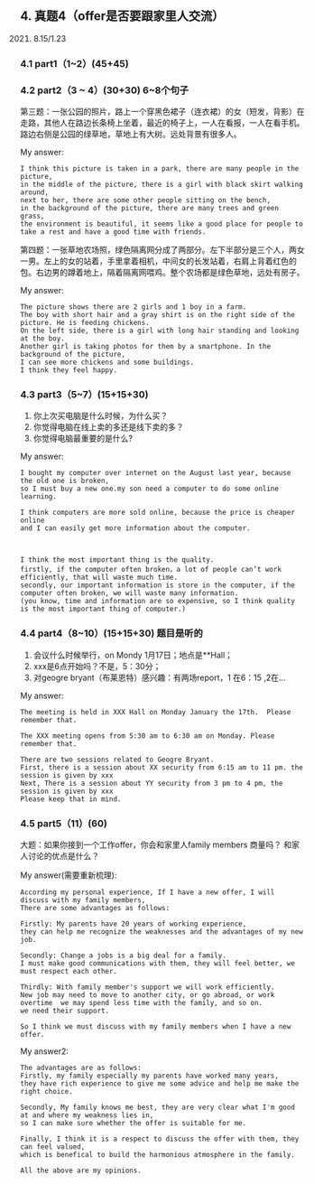 
## 4.	真题4（offer是否要跟家里人交流）
2021. 8.15/1.23
### 4.1	part1（1~2）(45+45)
### 4.2	part2（3 ~ 4）(30+30) 6~8个句子
 第三题：一张公园的照片，路上一个穿黑色裙子（连衣裙）的女（短发，背影）在走路，其他人在路边长条椅上坐着，最近的椅子上，一人在看报，一人在看手机。路边右侧是公园的绿草地，草地上有大树。远处背景有很多人。

My answer:

```
I think this picture is taken in a park, there are many people in the picture,
in the middle of the picture, there is a girl with black skirt walking around, 
next to her, there are some other people sitting on the bench, 
in the background of the picture, there are many trees and green grass,
the environment is beautiful, it seems like a good place for people to take a rest and have a good time with friends.
```

第四题：一张草地农场照，绿色隔离网分成了两部分。左下半部分是三个人，两女一男。左上的女的站着，手里拿着相机，中间女的长发站着，右肩上背着红色的包。右边男的蹲着地上，隔着隔离网喂鸡。整个农场都是绿色草地，远处有房子。

My answer:

```
The picture shows there are 2 girls and 1 boy in a farm. 
The boy with short hair and a gray shirt is on the right side of the picture. He is feeding chickens. 
On the left side, there is a girl with long hair standing and looking at the boy. 
Another girl is taking photos for them by a smartphone. In the background of the picture,
I can see more chickens and some buildings.
I think they feel happy.
```

### 4.3	part3（5~7）(15+15+30)
1. 你上次买电脑是什么时候，为什么买？
2. 你觉得电脑在线上卖的多还是线下卖的多？
3. 你觉得电脑最重要的是什么?

My answer:

```
I bought my computer over internet on the August last year, because the old one is broken, 
so I must buy a new one.my son need a computer to do some online learning.

I think computers are more sold online, because the price is cheaper online
and I can easily get more information about the computer.



I think the most important thing is the quality.
firstly, if the computer often broken，a lot of people can’t work efficiently, that will waste much time.
secondly, our important information is store in the computer, if the computer often broken, we will waste many information.
(you know, time and information are so expensive, so I think quality is the most important thing of computer.)
```

### 4.4	part4（8~10）(15+15+30) 题目是听的
1. 会议什么时候举行，on Mondy  1月17日；地点是**Hall；
2. xxx是6点开始吗？不是，5：30分；
2. 对geogre bryant（布莱恩特）感兴趣：有两场report，1 在6：15 ,2在…

My answer:

```
The meeting is held in XXX Hall on Monday January the 17th.  Please remember that.

The XXX meeting opens from 5:30 am to 6:30 am on Monday. Please remember that.

There are two sessions related to Geogre Bryant. 
First, there is a session about XX security from 6:15 am to 11 pm. the session is given by xxx
Next, There is a session about YY security from 3 pm to 4 pm, the session is given by xxx
Please keep that in mind.
```


### 4.5	part5（11）(60)
大题：如果你接到一个工作offer，你会和家里人family members 商量吗？ 和家人讨论的优点是什么？

My answer(需要重新梳理):

```
According my personal experience, If I have a new offer, I will discuss with my family members, 
There are some advantages as follows:

Firstly: My parents have 20 years of working experience, 
they can help me recognize the weaknesses and the advantages of my new job.

Secondly: Change a jobs is a big deal for a family. 
I must make good communications with them, they will feel better, we must respect each other.

Thirdly: With family member's support we will work efficiently.
New job may need to move to another city, or go abroad, or work overtime  we may spend less time with the family, and so on. 
we need their support.

So I think we must discuss with my family members when I have a new offer.
```

My answer2:

```
The advantages are as follows:
Firstly, my family especially my parents have worked many years, 
they have rich experience to give me some advice and help me make the right choice.

Secondly, My family knows me best, they are very clear what I'm good at and where my weakness lies in, 
so I can make sure whether the offer is suitable for me.

Finally, I think it is a respect to discuss the offer with them, they can feel valued, 
which is benefical to build the harmonious atmosphere in the family.

All the above are my opinions.
```
